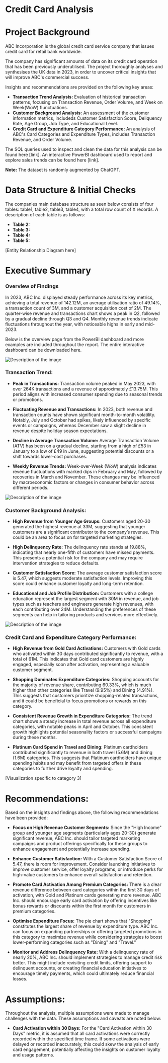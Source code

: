 # Credit Card Analysis

# Project Background
ABC Incorporation is the global credit card service company that issues credit card for retail bank worldwide.

The company has significant amounts of data on its credit card operation that has been previously underutilised. The project thoroughly analyses and synthesises the UK data in 2023, in order to uncover critical insights that will improve ABC's commercial success.

Insights and recommendations are provided on the following key areas:

- **Transaction Trend Analysis:** Evaluation of historical transaction patterns, focusing on Transaction Revenue, Order Volume, and Week on Week(WoW) flunctuations.
- **Customer Background Analysis:** An assessment of the customer information metrics, includeds Customer Satisfaction Score, Deliquency Rate, Age Group, Job Type, and Educational Level.
- **Credit Card and Expenditure Category Performance:** An analysis of ABC's Card Categories and Expenditure Types, includes Transaction Revenue, and Order Volume.

The SQL queries used to inspect and clean the data for this analysis can be found here [link].
An interactive PowerBI dashboard used to report and explore sales trends can be found here [link].

**Note:** The dataset is randomly augmented by ChatGPT.


# Data Structure & Initial Checks

The companies main database structure as seen below consists of four tables: table1, table2, table3, table4, with a total row count of X records. A description of each table is as follows:
- **Table 2:**
- **Table 3:**
- **Table 4:**
- **Table 5:**

[Entity Relationship Diagram here]


# Executive Summary

### Overview of Findings

In 2023, ABC Inc. displayed steady performance across its key metrics, achieving a total revenue of 142.12M, an average utilisation ratio of 49.14%, a transaction count of 3M, and a customer acquisition cost of 2M. The quarter-wise revenue and transactions chart shows a peak in Q2, followed by a gradual decline through Q3 and Q4. Monthly revenue trends indicate fluctuations throughout the year, with noticeable highs in early and mid-2023.

Below is the overview page from the PowerBI dashboard and more examples are included throughout the report. 
The entire interactive dashboard can be downloaded here.

![Description of the image](https://github.com/JulJul00/Credit-Card_Client-Analysis/blob/main/ABC%20Incorporation%20Overview.png)


### Transaction Trend:

* **Peak in Transactions:** Transaction volume peaked in May 2023, with over 264K transactions and a revenue of approximately £13.75M. This period aligns with increased consumer spending due to seasonal trends or promotions.
  
* **Fluctuating Revenue and Transactions:** In 2023, both revenue and transaction counts have shown significant month-to-month volatility. Notably, July and October had spikes, likely influenced by specific events or campaigns, whereas December saw a slight decline in revenue despite holiday season expectations.
  
* **Decline in Average Transaction Volume:** Average Transaction Volume (ATV) has been on a gradual decline, starting from a high of £53 in January to a low of £49 in June, suggesting potential discounts or a shift towards lower-cost purchases.
  
* **Weekly Revenue Trends:** Week-over-Week (WoW) analysis indicates revenue fluctuations with marked dips in February and May, followed by recoveries in March and November. These changes may be influenced by macroeconomic factors or changes in consumer behavior across different periods.

![Description of the image](https://github.com/JulJul00/Credit-Card_Client-Analysis/blob/main/ABC%20Incorporation%20Transaction%20Trend.png)


### Customer Background Analysis:

* **High Revenue from Younger Age Groups:** Customers aged 20-30 generated the highest revenue at 33M, suggesting that younger customers are a significant contributor to the company’s revenue. This could be an area to focus on for targeted marketing strategies.
  
* **High Delinquency Rate:** The delinquency rate stands at 19.88%, indicating that nearly one-fifth of customers have missed payments. This presents a potential risk for the company and may require intervention strategies to reduce defaults.
  
* **Customer Satisfaction Score:** The average customer satisfaction score is 5.47, which suggests moderate satisfaction levels. Improving this score could enhance customer loyalty and long-term retention.
  
* **Educational and Job Profile Distribution:** Customers with a college education represent the largest segment with 30M in revenue, and job types such as teachers and engineers generate high revenues, with each contributing over 24M. Understanding the preferences of these segments can help in tailoring products and services more effectively.

![Description of the image](https://github.com/JulJul00/Credit-Card_Client-Analysis/blob/main/ABC%20Incorporation%20Customer%20Background.png)


### Credit Card and Expenditure Category Performance:

* **High Revenue from Gold Card Activations:** Customers with Gold cards who activated within 30 days contributed significantly to revenue, with a total of 61M. This indicates that Gold card customers are highly engaged, especially soon after activation, representing a valuable customer segment.
  
* **Shopping Dominates Expenditure Categories:** Shopping accounts for the majority of revenue share, contributing 60.33%, which is much higher than other categories like Travel (9.95%) and Dining (4.91%). This suggests that customers prioritize shopping-related transactions, and it could be beneficial to focus promotions or rewards on this category.
  
* **Consistent Revenue Growth in Expenditure Categories:** The trend chart shows a steady increase in total revenue across all expenditure categories, with notable peaks in April and October. This consistent growth highlights potential seasonality factors or successful campaigns during these months.
  
* **Platinum Card Spend in Travel and Dining:** Platinum cardholders contributed significantly to revenue in both travel (5.6M) and dining (1.6M) categories. This suggests that Platinum cardholders have unique spending habits and may benefit from targeted offers in these categories to further drive loyalty and spending.

[Visualization specific to category 3]


# Recommendations:

Based on the insights and findings above, the following recommendations have been provided:

* **Focus on High Revenue Customer Segments:** Since the "High Income" group and younger age segments (particularly ages 20-30) generate significant revenue, ABC Inc. should tailor targeted marketing campaigns and product offerings specifically for these groups to enhance engagement and potentially increase spending.
  
* **Enhance Customer Satisfaction:** With a Customer Satisfaction Score of 5.47, there is room for improvement. Consider launching initiatives to improve customer service, offer loyalty programs, or introduce perks for high-value customers to enhance overall satisfaction and retention.
  
* **Promote Card Activation Among Premium Categories:** There is a clear revenue difference between card categories within the first 30 days of activation, with Gold and Platinum cards generating more revenue. ABC Inc. should encourage early card activation by offering incentives like bonus rewards or discounts within the first month for customers in premium categories.
  
* **Optimise Expenditure Focus:** The pie chart shows that "Shopping" constitutes the largest share of revenue by expenditure type. ABC Inc. can focus on expanding partnerships or offering targeted promotions in this category to maximize revenue while considering strategies to boost lower-performing categories such as "Dining" and "Travel."

* **Monitor and Address Delinquency Rate:** With a delinquency rate of nearly 20%, ABC Inc. should implement strategies to manage credit risk better. This might include revisiting credit limits, offering support to delinquent accounts, or creating financial education initiatives to encourage timely payments, which could ultimately reduce financial losses.
  


# Assumptions:

Throughout the analysis, multiple assumptions were made to manage challenges with the data. These assumptions and caveats are noted below:

* **Card Activation within 30 Days:** For the "Card Activation within 30 Days" metric, it is assumed that all card activations were correctly recorded within the specified time frame. If some activations were delayed or recorded inaccurately, this could skew the analysis of early card engagement, potentially affecting the insights on customer loyalty and usage patterns.




